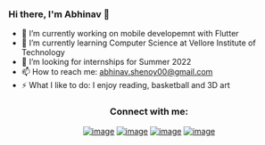 ### Hi there, I'm Abhinav 👋


- 🔭 I’m currently working on mobile developemnt with Flutter
- 🌱 I’m currently learning Computer Science at Vellore Institute of Technology
- 🤔 I’m looking for internships for Summer 2022
- 📫 How to reach me: abhinav.shenoy00@gmail.com
- ⚡ What I like to do: I enjoy reading, basketball and 3D art

<h3 align="center">Connect with me:</h3>
<div align="center">

[![image](https://img.shields.io/badge/LinkedIn-0077B5?style=for-the-badge&logo=linkedin&logoColor=white)](https://www.linkedin.com/in/abhinav-shenoy-4a9aa71a0/)
[![image](https://img.shields.io/badge/Instagram-E4405F?style=for-the-badge&logo=instagram&logoColor=white)](https://www.instagram.com/abhinav.shenoy00/)
[![image](https://img.shields.io/badge/Twitter-1DA1F2?style=for-the-badge&logo=twitter&logoColor=white)](https://twitter.com/abhinav_shenoy)
[![image](https://img.shields.io/badge/Gmail-D14836?style=for-the-badge&logo=gmail&logoColor=white)](mailto:abhinav.shenoy00@gmail.com)
  
</div>
